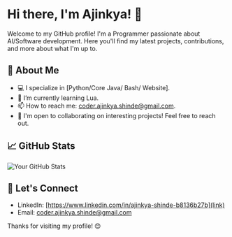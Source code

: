 <!--
**Ajinkya-Manoj-Shinde/Ajinkya-Manoj-Shinde** is a ✨ _special_ ✨ repository because its `README.md` (this file) appears on your GitHub profile.

Here are some ideas to get you started:

- 🔭 I’m currently working on ...
- 🌱 I’m currently learning ...
- 👯 I’m looking to collaborate on ...
- 🤔 I’m looking for help with ...
- 💬 Ask me about ...
- 📫 How to reach me: ...
- 😄 Pronouns: ...
- ⚡ Fun fact: ...
-->
# Hi there, I'm Ajinkya! 👋

Welcome to my GitHub profile! I'm a Programmer passionate about AI/Software development. Here you'll find my latest projects, contributions, and more about what I'm up to.

## 🚀 About Me
- 💻 I specialize in [Python/Core Java/ Bash/ Website].
- 🌱 I’m currently learning Lua.
- 📫 How to reach me: coder.ajinkya.shinde@gmail.com.
- 📝 I'm open to collaborating on interesting projects! Feel free to reach out.



## 📈 GitHub Stats

![Your GitHub Stats](https://github-readme-stats.vercel.app/api?username=your-username&show_icons=true&count_private=true&hide_title=true&hide=prs&theme=radical)



## 🤝 Let's Connect
- LinkedIn: [https://www.linkedin.com/in/ajinkya-shinde-b8136b27b](link)
- Email: [coder.ajinkya.shinde@gmail.com](mailto:your-email@example.com)

Thanks for visiting my profile! 😊
